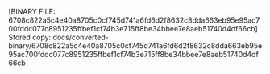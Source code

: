 [BINARY FILE: 6708c822a5c4e40a8705c0cf745d741a6fd6d2f8632c8dda663eb95e95ac700fddc077c8951235ffbef1cf74b3e715ff8be34bbee7e8aeb51740d4df66cb]
Stored copy: docs/converted-binary/6708c822a5c4e40a8705c0cf745d741a6fd6d2f8632c8dda663eb95e95ac700fddc077c8951235ffbef1cf74b3e715ff8be34bbee7e8aeb51740d4df66cb
